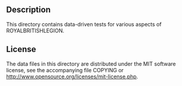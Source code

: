 Description
------------

This directory contains data-driven tests for various aspects of ROYALBRITISHLEGION.

License
--------

The data files in this directory are distributed under the MIT software
license, see the accompanying file COPYING or
http://www.opensource.org/licenses/mit-license.php.

